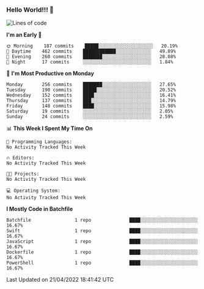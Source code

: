 ### Hello World!!! 👋

<!--
**kekotek/kekotek** is a ✨ _special_ ✨ repository because its `README.md` (this file) appears on your GitHub profile.

Here are some ideas to get you started:

- 🔭 I’m currently working on ...
- 🌱 I’m currently learning ...
- 👯 I’m looking to collaborate on ...
- 🤔 I’m looking for help with ...
- 💬 Ask me about ...
- 📫 How to reach me: ...
- 😄 Pronouns: ...
- ⚡ Fun fact: ...
-->

<!--START_SECTION:waka-->
![Lines of code](https://img.shields.io/badge/From%20Hello%20World%20I%27ve%20Written-19%20Thousand%20lines%20of%20code-blue)

**I'm an Early 🐤** 

```text
🌞 Morning    187 commits    █████░░░░░░░░░░░░░░░░░░░░   20.19% 
🌆 Daytime    462 commits    ████████████░░░░░░░░░░░░░   49.89% 
🌃 Evening    260 commits    ███████░░░░░░░░░░░░░░░░░░   28.08% 
🌙 Night      17 commits     ░░░░░░░░░░░░░░░░░░░░░░░░░   1.84%

```
📅 **I'm Most Productive on Monday** 

```text
Monday       256 commits    ███████░░░░░░░░░░░░░░░░░░   27.65% 
Tuesday      190 commits    █████░░░░░░░░░░░░░░░░░░░░   20.52% 
Wednesday    152 commits    ████░░░░░░░░░░░░░░░░░░░░░   16.41% 
Thursday     137 commits    ███░░░░░░░░░░░░░░░░░░░░░░   14.79% 
Friday       148 commits    ████░░░░░░░░░░░░░░░░░░░░░   15.98% 
Saturday     19 commits     ░░░░░░░░░░░░░░░░░░░░░░░░░   2.05% 
Sunday       24 commits     ░░░░░░░░░░░░░░░░░░░░░░░░░   2.59%

```


📊 **This Week I Spent My Time On** 

```text
💬 Programming Languages: 
No Activity Tracked This Week

🔥 Editors: 
No Activity Tracked This Week

🐱‍💻 Projects: 
No Activity Tracked This Week

💻 Operating System: 
No Activity Tracked This Week

```

**I Mostly Code in Batchfile** 

```text
Batchfile                1 repo              ████░░░░░░░░░░░░░░░░░░░░░   16.67% 
Swift                    1 repo              ████░░░░░░░░░░░░░░░░░░░░░   16.67% 
JavaScript               1 repo              ████░░░░░░░░░░░░░░░░░░░░░   16.67% 
Dockerfile               1 repo              ████░░░░░░░░░░░░░░░░░░░░░   16.67% 
PowerShell               1 repo              ████░░░░░░░░░░░░░░░░░░░░░   16.67%

```



 Last Updated on 21/04/2022 18:41:42 UTC
<!--END_SECTION:waka-->
